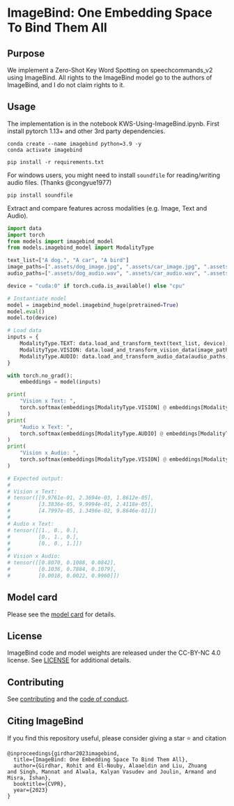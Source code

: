 # ImageBind: One Embedding Space To Bind Them All

## Purpose
We implement a Zero-Shot Key Word Spotting on speechcommands_v2 using ImageBind. All rights to the ImageBind model go to the authors of ImageBind, and I do not claim rights to it.

## Usage
The implementation is in the notebook KWS-Using-ImageBind.ipynb.
First install pytorch 1.13+ and other 3rd party dependencies.

```shell
conda create --name imagebind python=3.9 -y
conda activate imagebind

pip install -r requirements.txt
```

For windows users, you might need to install `soundfile` for reading/writing audio files. (Thanks @congyue1977)

```
pip install soundfile
```


Extract and compare features across modalities (e.g. Image, Text and Audio).

```python
import data
import torch
from models import imagebind_model
from models.imagebind_model import ModalityType

text_list=["A dog.", "A car", "A bird"]
image_paths=[".assets/dog_image.jpg", ".assets/car_image.jpg", ".assets/bird_image.jpg"]
audio_paths=[".assets/dog_audio.wav", ".assets/car_audio.wav", ".assets/bird_audio.wav"]

device = "cuda:0" if torch.cuda.is_available() else "cpu"

# Instantiate model
model = imagebind_model.imagebind_huge(pretrained=True)
model.eval()
model.to(device)

# Load data
inputs = {
    ModalityType.TEXT: data.load_and_transform_text(text_list, device),
    ModalityType.VISION: data.load_and_transform_vision_data(image_paths, device),
    ModalityType.AUDIO: data.load_and_transform_audio_data(audio_paths, device),
}

with torch.no_grad():
    embeddings = model(inputs)

print(
    "Vision x Text: ",
    torch.softmax(embeddings[ModalityType.VISION] @ embeddings[ModalityType.TEXT].T, dim=-1),
)
print(
    "Audio x Text: ",
    torch.softmax(embeddings[ModalityType.AUDIO] @ embeddings[ModalityType.TEXT].T, dim=-1),
)
print(
    "Vision x Audio: ",
    torch.softmax(embeddings[ModalityType.VISION] @ embeddings[ModalityType.AUDIO].T, dim=-1),
)

# Expected output:
#
# Vision x Text:
# tensor([[9.9761e-01, 2.3694e-03, 1.8612e-05],
#         [3.3836e-05, 9.9994e-01, 2.4118e-05],
#         [4.7997e-05, 1.3496e-02, 9.8646e-01]])
#
# Audio x Text:
# tensor([[1., 0., 0.],
#         [0., 1., 0.],
#         [0., 0., 1.]])
#
# Vision x Audio:
# tensor([[0.8070, 0.1088, 0.0842],
#         [0.1036, 0.7884, 0.1079],
#         [0.0018, 0.0022, 0.9960]])

```

## Model card
Please see the [model card](model_card.md) for details.

## License

ImageBind code and model weights are released under the CC-BY-NC 4.0 license. See [LICENSE](LICENSE) for additional details.

## Contributing

See [contributing](CONTRIBUTING.md) and the [code of conduct](CODE_OF_CONDUCT.md).

## Citing ImageBind

If you find this repository useful, please consider giving a star :star: and citation

```
@inproceedings{girdhar2023imagebind,
  title={ImageBind: One Embedding Space To Bind Them All},
  author={Girdhar, Rohit and El-Nouby, Alaaeldin and Liu, Zhuang
and Singh, Mannat and Alwala, Kalyan Vasudev and Joulin, Armand and Misra, Ishan},
  booktitle={CVPR},
  year={2023}
}
```
